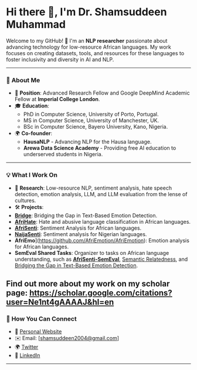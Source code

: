 # Hi there 👋, I'm Dr. Shamsuddeen Muhammad

Welcome to my GitHub! 🎉 I'm an **NLP researcher** passionate about advancing technology for low-resource African languages. My work focuses on creating datasets, tools, and resources for these languages to foster inclusivity and diversity in AI and NLP.

---

### 🌟 **About Me**
- 🏫 **Position**: Advanced Research Fellow and Google DeepMind Academic Fellow at **Imperial College London**.  
- 🎓 **Education**:  
  - PhD in Computer Science, University of Porto, Portugal.  
  - MS in Computer Science, University of Manchester, UK.  
  - BSc in Computer Science, Bayero University, Kano, Nigeria.  
- 🌍 **Co-founder**:  
  - **HausaNLP** - Advancing NLP for the Hausa language.  
  - **Arewa Data Science Academy** - Providing free AI education to underserved students in Nigeria.  

---

### 💡 **What I Work On**
- 📝 **Research**: Low-resource NLP, sentiment analysis, hate speech detection, emotion analysis, LLM, and LLM evaluation from the lense of cultures.  
- 🛠️ **Projects**:  
- **[Bridge](https://github.com/emotion-analysis-project/SemEval2025-Task11)**: Bridging the Gap in Text-Based Emotion Detection.   
- **[AfriHate](https://github.com/AfriHate/AfriHate)**: Hate and abusive language classification in African languages. 
- **[AfriSenti](https://github.com/afrisenti-semeval/afrisent-semeval-2023)**: Sentiment Analysis for African languages.  
- **[NaijaSenti](https://github.com/hausanlp/NaijaSenti)**: Sentiment analysis for Nigerian languages. 
- **AfriEmo**](https://github.com/AfriEmotion/AfriEmotion): Emotion analysis for African languages. 
- **SemEval Shared Tasks**: Organizer to tasks on African language understanding, such as **[AfriSenti-SemEval](https://afrisenti-semeval.github.io)**, [Semantic Relatedness](https://github.com/semantic-textual-relatedness/Semantic_Relatedness_SemEval2024), and [Bridging the Gap in Text-Based Emotion Detection](https://github.com/emotion-analysis-project/SemEval2025-Task11).  
   
Find out more about my work on my scholar page: https://scholar.google.com/citations?user=Ne1nt4gAAAAJ&hl=en
---

### 🚀 **How You Can Connect**
- 🌟 [Personal Website](https://shmuhammadd.github.io)  
- ✉️ Email: [shamsuddeen2004@gmail.com]  
- 🌍 [Twitter](https://twitter.com/shmuhammadd)  
- 💼 [LinkedIn](https://www.linkedin.com/in/shmuhammad/)  

---

